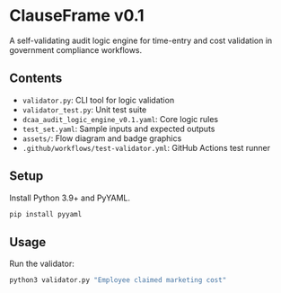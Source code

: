 # ClauseFrame v0.1

A self-validating audit logic engine for time-entry and cost validation in government compliance workflows.

## Contents

- `validator.py`: CLI tool for logic validation
- `validator_test.py`: Unit test suite
- `dcaa_audit_logic_engine_v0.1.yaml`: Core logic rules
- `test_set.yaml`: Sample inputs and expected outputs
- `assets/`: Flow diagram and badge graphics
- `.github/workflows/test-validator.yml`: GitHub Actions test runner

## Setup

Install Python 3.9+ and PyYAML.

```bash
pip install pyyaml
```

## Usage

Run the validator:

```bash
python3 validator.py "Employee claimed marketing cost"
```
